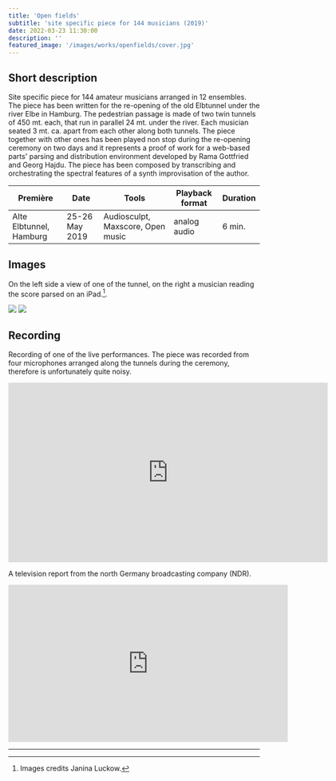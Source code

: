 ```yaml
---
title: 'Open fields'
subtitle: 'site specific piece for 144 musicians (2019)'
date: 2022-03-23 11:30:00
description: ''
featured_image: '/images/works/openfields/cover.jpg'
---
```




## Short description

Site specific piece for 144 amateur musicians arranged in 12 ensembles. The piece has been written for the re-opening of the old Elbtunnel under the river Elbe in Hamburg. The pedestrian passage is made of two twin tunnels of 450 mt. each, that run in parallel 24 mt. under the river. Each musician seated 3 mt. ca. apart from each other along both tunnels. The piece together with other ones has been played non stop during the re-opening ceremony on two days and it represents a proof of work for a web-based parts' parsing and distribution environment developed by Rama Gottfried and Georg Hajdu. 
The piece has been composed by transcribing and orchestrating the spectral features of a synth improvisation of the author.  


| Première                  | Date             | Tools                               | Playback format   | Duration   |
|---------------------------|------------------|-------------------------------------|-------------------|------------|
| Alte Elbtunnel, Hamburg   | 25-26 May 2019   | Audiosculpt, Maxscore, Open music   | analog audio      | 6 min.     |



## Images

On the left side a view of one of the tunnel, on the right a musician reading the score parsed on an iPad.[^1].

[^1]: Images credits Janina Luckow.

<div class="gallery" data-columns="2">
	<img src="{{site.baseurl}}/images/works/openfields/snippet-1.jpg">
	<img src="{{site.baseurl}}/images/works/openfields/snippet-2.jpg">
</div>




## Recording

Recording of one of the live performances.
The piece was recorded from four microphones arranged along the tunnels during the ceremony, therefore is unfortunately quite noisy.


<iframe src="https://player.vimeo.com/video/690681774" width="640" height="360" frameborder="0" allowfullscreen></iframe>


A television report from the north Germany broadcasting company (NDR). 


<iframe width="560" height="315" src="https://www.youtube.com/embed/cdnA_ZijYUI" title="YouTube video player" frameborder="0" allowfullscreen></iframe>

---